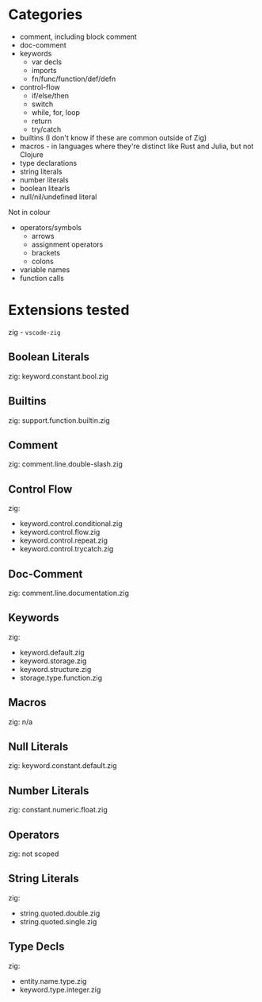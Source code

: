 # Categories
- comment, including block comment
- doc-comment
- keywords
  - var decls
  - imports
  - fn/func/function/def/defn
- control-flow
  - if/else/then
  - switch
  - while, for, loop
  - return
  - try/catch
- builtins (I don't know if these are common outside of Zig)
- macros - in languages where they're distinct like Rust and Julia, but not Clojure
- type declarations
- string literals
- number literals
- boolean litearls
- null/nil/undefined literal

Not in colour
- operators/symbols
  - arrows
  - assignment operators
  - brackets
  - colons
- variable names
- function calls

# Extensions tested
zig - `vscode-zig`

## Boolean Literals
zig: keyword.constant.bool.zig

## Builtins
zig: support.function.builtin.zig

## Comment
zig: comment.line.double-slash.zig

## Control Flow
zig:
  - keyword.control.conditional.zig
  - keyword.control.flow.zig
  - keyword.control.repeat.zig
  - keyword.control.trycatch.zig

## Doc-Comment
zig: comment.line.documentation.zig

## Keywords
zig:
  - keyword.default.zig
  - keyword.storage.zig
  - keyword.structure.zig
  - storage.type.function.zig

## Macros
zig: n/a

## Null Literals
zig: keyword.constant.default.zig

## Number Literals
zig: constant.numeric.float.zig

## Operators
zig: not scoped

## String Literals
zig:
  - string.quoted.double.zig
  - string.quoted.single.zig

## Type Decls
zig:
  - entity.name.type.zig
  - keyword.type.integer.zig
